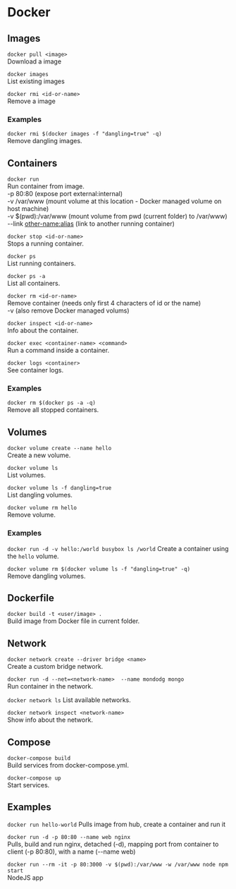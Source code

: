 # Docker

## Images

`docker pull <image>`  
Download a image

`docker images`  
List existing images

`docker rmi <id-or-name>`  
Remove a image

### Examples

`docker rmi $(docker images -f "dangling=true" -q)`  
Remove dangling images.

## Containers

`docker run`  
Run container from image.  
  -p 80:80 (expose port external:internal)  
  -v /var/www (mount volume at this location - Docker managed volume on host machine)  
  -v $(pwd):/var/www (mount volume from pwd (current folder) to /var/www)  
  --link <other-name:alias> (link to another running container)  

`docker stop <id-or-name>`  
Stops a running container.

`docker ps`  
List running containers.

`docker ps -a`  
List all containers.

`docker rm <id-or-name>`  
Remove container (needs only first 4 characters of id or the name)  
  -v (also remove Docker managed volums)  

`docker inspect <id-or-name>`  
Info about the container.

`docker exec <container-name> <command>`  
Run a command inside a container.

`docker logs <container>`  
See container logs.

### Examples

`docker rm $(docker ps -a -q)`  
Remove all stopped containers.  

## Volumes

`docker volume create --name hello`  
Create a new volume.

`docker volume ls`  
List volumes.

`docker volume ls -f dangling=true`  
List dangling volumes.

`docker volume rm hello`  
Remove volume.

### Examples

`docker run -d -v hello:/world busybox ls /world`
Create a container using the `hello` volume.

`docker volume rm $(docker volume ls -f "dangling=true" -q)`  
Remove dangling volumes.

## Dockerfile

`docker build -t <user/image> .`  
Build image from Docker file in current folder.

## Network

`docker network create --driver bridge <name>`  
Create a custom bridge network.

`docker run -d --net=<network-name>  --name mondodg mongo`  
Run container in the network.

`docker network ls` 
List available networks.

`docker network inspect <network-name>`  
Show info about the network.

## Compose

`docker-compose build`  
Build services from docker-compose.yml.  

`docker-compose up`  
Start services.  

## Examples

`docker run hello-world`
Pulls image from hub, create a container and run it

`docker run -d -p 80:80 --name web nginx`  
Pulls, build and run nginx, detached (-d), mapping port from container to client (-p 80:80), with a name (--name web)

`docker run --rm -it -p 80:3000 -v $(pwd):/var/www -w /var/www node npm start`  
NodeJS app
